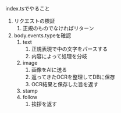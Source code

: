 
index.tsでやること

1. リクエストの検証
   1. 正規のものでなければリターン
2. body.events.typeを確認
   1. text
      1. 正規表現で中の文字をパースする
      2. 内容によって処理を分岐
   2. image
      1. 画像をAIに送る
      2. 返ってきたOCRを整理してDBに保存
      3. OCR結果と保存した旨を返す
   3. stamp
   4. follow
      1. 挨拶を返す
